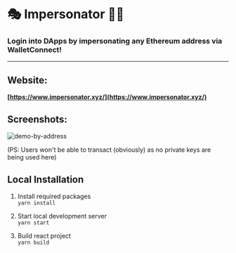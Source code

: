 # 🎭 Impersonator 🕵️‍♂️

### Login into DApps by impersonating any Ethereum address via WalletConnect! <br />

<hr />

## Website:

**[https://www.impersonator.xyz/](https://www.impersonator.xyz/)**

## Screenshots:

![demo-by-address](./.github/demo-address-connected.png)

(PS: Users won't be able to transact (obviously) as no private keys are being used here)

## Local Installation

1. Install required packages <br/>
   `yarn install`

2. Start local development server <br />
   `yarn start`

3. Build react project <br />
   `yarn build`
